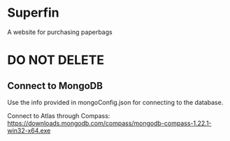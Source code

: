 # Superfin
A website for purchasing paperbags

# DO NOT DELETE
## Connect to MongoDB
Use the info provided in mongoConfig.json for connecting to the database.

Connect to Atlas through Compass: https://downloads.mongodb.com/compass/mongodb-compass-1.22.1-win32-x64.exe 
